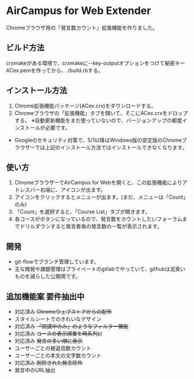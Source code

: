 # AirCampus for Web Extender

Chromeブラウザ用の「発言数カウント」拡張機能を作りました。


## ビルド方法

crxmakeがある環境で、crxmakeに--key-outputオプションをつけて秘密キーACex.pemを作ってから、./build.rbする。


## インストール方法

1. Chrome拡張機能パッケージ(ACex.crx)をダウンロードする。
2. Chromeブラウザの「拡張機能」タブを開いて、そこにACex.crxをドロップする。
※自動更新機能をまだ使っていないので、バージョンアップの都度インストールが必要です。

* Googleのセキュリティ対策で、5/1以降はWindows版の安定版のChromeブラウザーでは上記のインストール方法ではインストールできなくなります。

## 使い方

1. ChromeブラウザーでAirCampus for Webを開くと、この拡張機能によりアドレスバー右端に、アイコンが出ます。
2. アイコンをクリックするとメニューが出ます。(まだ、メニューは「Count」のみ)
3. 「Count」を選択すると、「Course List」タブが開きます。
4. 各コースがボタンになっているので、発言数をカウントしたいフォーラムまでドリルダウンすると発言者毎の発言数の一覧が表示されます。


## 開発

* git-flowでブランチ管理しています。
* 主な開発や課題管理はプライベートのgitlabでやっていて、githubは泥臭いものを減らした公開用です。

## 追加機能案 要件抽出中

* 対応済み ~~Chromeウェブストアからの配布~~
* スタイルシートでのきれいなデザイン
* 対応済み ~~「開講中のみ」のようなフィルター機能~~
* 対応済み ~~コースの表示順番を時系列に~~
* 対応済み ~~発言の多い順に表示~~
* ユーザーごとの被返信数カウント
* ユーザーごとの本文の文字数カウント
* 対応済み ~~削除された発言除外~~
* 発言中のURL抽出




